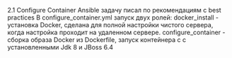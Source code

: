 2.1 Configure Container
Ansible задачу писал по рекомендациям с best practices
В configure_container.yml запуск двух ролей: 
  docker_install - установка Docker, сделана для полной настройки чистого сервера, 
    когда настройка проходит на удаленном сервере.
  configure_container - сборка образа Docker из Dockerfile, запуск контейнера с с установленными Jdk 8 и JBoss 6.4 
